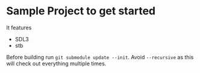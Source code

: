 # Sample Project to get started

It features
* SDL3
* stb

Before building run `git submodule update --init`. Avoid `--recursive` as this will check out everything multiple times.